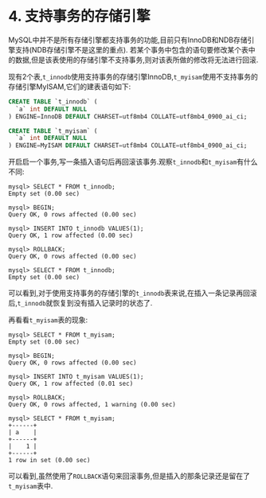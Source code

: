 # 4. 支持事务的存储引擎

MySQL中并不是所有存储引擎都支持事务的功能,目前只有InnoDB和NDB存储引擎支持(NDB存储引擎不是这里的重点).
若某个事务中包含的语句要修改某个表中的数据,但是该表使用的存储引擎不支持事务,则对该表所做的修改将无法进行回滚.

现有2个表,`t_innodb`使用支持事务的存储引擎InnoDB,`t_myisam`使用不支持事务的存储引擎MyISAM,它们的建表语句如下:

```sql
CREATE TABLE `t_innodb` (
  `a` int DEFAULT NULL
) ENGINE=InnoDB DEFAULT CHARSET=utf8mb4 COLLATE=utf8mb4_0900_ai_ci;
```

```sql
CREATE TABLE `t_myisam` (
  `a` int DEFAULT NULL
) ENGINE=MyISAM DEFAULT CHARSET=utf8mb4 COLLATE=utf8mb4_0900_ai_ci;
```

开启启一个事务,写一条插入语句后再回滚该事务.观察`t_innodb`和`t_myisam`有什么不同:

```
mysql> SELECT * FROM t_innodb;
Empty set (0.00 sec)

mysql> BEGIN;
Query OK, 0 rows affected (0.00 sec)

mysql> INSERT INTO t_innodb VALUES(1);
Query OK, 1 row affected (0.00 sec)

mysql> ROLLBACK;
Query OK, 0 rows affected (0.00 sec)

mysql> SELECT * FROM t_innodb;
Empty set (0.00 sec)
```

可以看到,对于使用支持事务的存储引擎的`t_innodb`表来说,在插入一条记录再回滚后,`t_innodb`就恢复到没有插入记录时的状态了.

再看看`t_myisam`表的现象:

```
mysql> SELECT * FROM t_myisam;
Empty set (0.00 sec)

mysql> BEGIN;
Query OK, 0 rows affected (0.00 sec)

mysql> INSERT INTO t_myisam VALUES(1);
Query OK, 1 row affected (0.01 sec)

mysql> ROLLBACK;
Query OK, 0 rows affected, 1 warning (0.00 sec)

mysql> SELECT * FROM t_myisam;
+------+
| a    |
+------+
|    1 |
+------+
1 row in set (0.00 sec)
```

可以看到,虽然使用了`ROLLBACK`语句来回滚事务,但是插入的那条记录还是留在了`t_myisam`表中.
